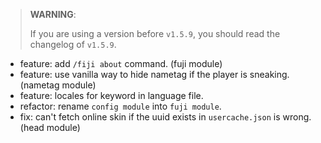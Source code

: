 > **WARNING**:
> 
> If you are using a version before `v1.5.9`, you should read the changelog of `v1.5.9`.

- feature: add `/fiji about` command. (fuji module)
- feature: use vanilla way to hide nametag if the player is sneaking. (nametag module)
- feature: locales for keyword in language file.
- refactor: rename `config module` into `fuji module`.
- fix: can't fetch online skin if the uuid exists in `usercache.json` is wrong. (head module)
